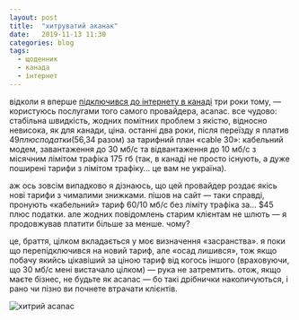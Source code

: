 ```yaml
---
layout: post
title:  "хитруватий аканак"
date:   2019-11-13 11:30
categories: blog
tags: 
  - щоденник
  - канада
  - інтернет
---
```


відколи я вперше [підключився до інтернету в канаді](https://blog.tivasyk.info/2016/12/12/blog-post.html) три роки тому, — користуюсь послугами того самого провайдера, acanac. все чудово: стабільна швидкість, жодних помітних проблем з якістю, відносно невисока, як для канади, ціна. останні два роки, після переїзду я платив $49 плюс податки ($56,34 разом) за тарифний план «cable 30»: кабельний модем, завантаження до 30 мб/с та відвантаження до 10 мб/с з місячним лімітом трафіка 175 гб (так, в канаді не просто існують, а дуже поширені тарифи з лімітом трафіку… це вам не україна).

аж ось зовсім випадково я дізнаюсь, що цей провайдер роздає якісь нові тарифи з чималими знижками. пішов на сайт — таки справді, пронують «кабельний» тариф 60/10 мб/с без ліміту трафіка за… $45 плюс податки. але жодних повідомлень старим клієнтам не шлють — я продовжував платити більше за менше. чому?

це, браття, цілком вкладається у моє визначення «засранства». я поки що перепідключився на новий тариф, але «осад лишився», тож якщо побачу якийсь цікавіший за ціною тариф від когось іншого (враховуючи, що 30 мб/с мені вистачало цілком) — рука не затремтить. отож, якщо маєте бізнес, не будьте як acanac — бо такі дрібнички накопичуються, і рано чи пізно ви почнете втрачати клієнтів.

![хитрий acanac](/assets/images/2019/2019-11-13-acanac.jpg)